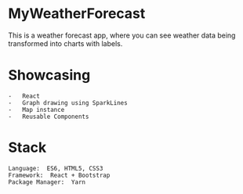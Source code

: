 ﻿# MyWeatherForecast
 
This is a weather forecast app, where you can see weather data being transformed into charts with labels.


# Showcasing 

    -   React
    -   Graph drawing using SparkLines
    -   Map instance
    -   Reusable Components

# Stack

    Language:  ES6, HTML5, CSS3
    Framework:  React + Bootstrap
    Package Manager:  Yarn
